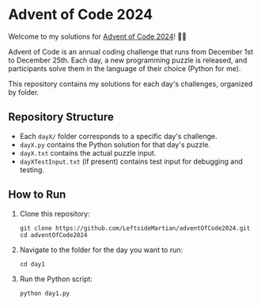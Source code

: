 # Advent of Code 2024

Welcome to my solutions for [Advent of Code 2024](https://adventofcode.com/2024)! 🎄✨

Advent of Code is an annual coding challenge that runs from December 1st to December 25th. Each day, a new programming puzzle is released, and participants solve them in the language of their choice (Python for me).

This repository contains my solutions for each day's challenges, organized by folder.

## Repository Structure

- Each `dayX/` folder corresponds to a specific day's challenge.
- `dayX.py` contains the Python solution for that day's puzzle.
- `dayX.txt` contains the actual puzzle input.
- `dayXTestInput.txt` (if present) contains test input for debugging and testing.

## How to Run

1. Clone this repository:

   `git clone https://github.com/LeftsideMartian/adventOfCode2024.git`
   `cd adventOfCode2024`

2. Navigate to the folder for the day you want to run:
    
    `cd day1`

3. Run the Python script:
    
    `python day1.py`